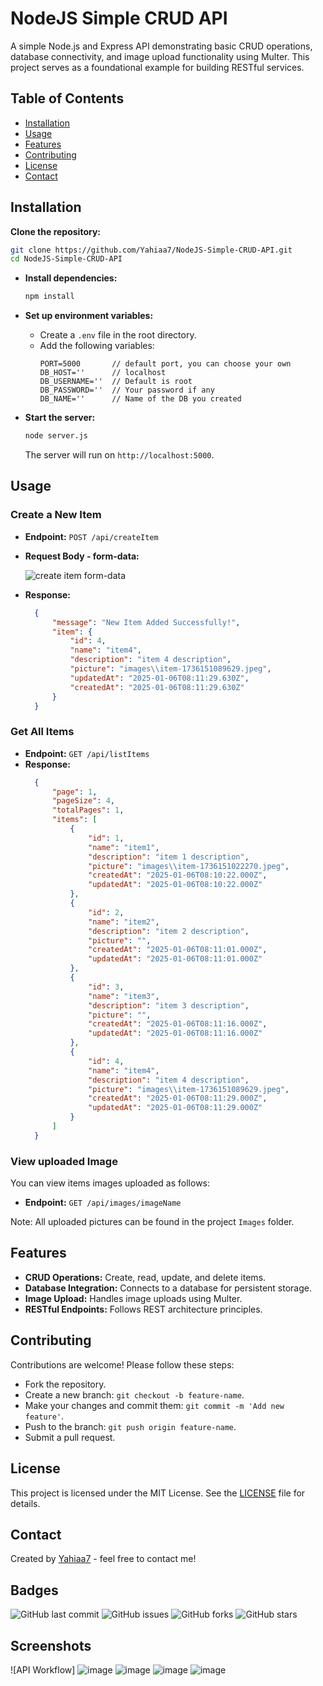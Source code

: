 # NodeJS Simple CRUD API

A simple Node.js and Express API demonstrating basic CRUD operations, database connectivity, and image upload functionality using Multer. This project serves as a foundational example for building RESTful services.

## Table of Contents

- [Installation](#installation)
- [Usage](#usage)
- [Features](#features)
- [Contributing](#contributing)
- [License](#license)
- [Contact](#contact)

## Installation

 **Clone the repository:**
   ```bash
   git clone https://github.com/Yahiaa7/NodeJS-Simple-CRUD-API.git
   cd NodeJS-Simple-CRUD-API
   ```

* **Install dependencies:**
   ```bash
   npm install
   ```

* **Set up environment variables:**
   - Create a `.env` file in the root directory.
   - Add the following variables:
     ```env
     PORT=5000       // default port, you can choose your own
     DB_HOST=''      // localhost
     DB_USERNAME=''  // Default is root
     DB_PASSWORD=''  // Your password if any
     DB_NAME=''      // Name of the DB you created

     ```

* **Start the server:**
   ```bash
   node server.js
   ```
   The server will run on `http://localhost:5000`.

## Usage

### Create a New Item

- **Endpoint:** `POST /api/createItem`
- **Request Body - form-data:**

  ![create item form-data](![image](https://github.com/user-attachments/assets/407d81fc-f1e2-47d7-873c-919be090ae7d))

- **Response:**
  ```json
    {
        "message": "New Item Added Successfully!",
        "item": {
            "id": 4,
            "name": "item4",
            "description": "item 4 description",
            "picture": "images\\item-1736151089629.jpeg",
            "updatedAt": "2025-01-06T08:11:29.630Z",
            "createdAt": "2025-01-06T08:11:29.630Z"
        }
    }

  ```

### Get All Items

- **Endpoint:** `GET /api/listItems`
- **Response:**
  ```json
    {
        "page": 1,
        "pageSize": 4,
        "totalPages": 1,
        "items": [
            {
                "id": 1,
                "name": "item1",
                "description": "item 1 description",
                "picture": "images\\item-1736151022270.jpeg",
                "createdAt": "2025-01-06T08:10:22.000Z",
                "updatedAt": "2025-01-06T08:10:22.000Z"
            },
            {
                "id": 2,
                "name": "item2",
                "description": "item 2 description",
                "picture": "",
                "createdAt": "2025-01-06T08:11:01.000Z",
                "updatedAt": "2025-01-06T08:11:01.000Z"
            },
            {
                "id": 3,
                "name": "item3",
                "description": "item 3 description",
                "picture": "",
                "createdAt": "2025-01-06T08:11:16.000Z",
                "updatedAt": "2025-01-06T08:11:16.000Z"
            },
            {
                "id": 4,
                "name": "item4",
                "description": "item 4 description",
                "picture": "images\\item-1736151089629.jpeg",
                "createdAt": "2025-01-06T08:11:29.000Z",
                "updatedAt": "2025-01-06T08:11:29.000Z"
            }
        ]
    }
  ```

### View uploaded Image
You can view items images uploaded as follows: 

- **Endpoint:** `GET /api/images/imageName`

Note: All uploaded pictures can be found in the project ```Images``` folder.  


## Features

- **CRUD Operations:** Create, read, update, and delete items.
- **Database Integration:** Connects to a database for persistent storage.
- **Image Upload:** Handles image uploads using Multer.
- **RESTful Endpoints:** Follows REST architecture principles.

## Contributing

Contributions are welcome! Please follow these steps:

* Fork the repository.
* Create a new branch: `git checkout -b feature-name`.
* Make your changes and commit them: `git commit -m 'Add new feature'`.
* Push to the branch: `git push origin feature-name`.
* Submit a pull request.

## License

This project is licensed under the MIT License. See the [LICENSE](LICENSE) file for details.

## Contact

Created by [Yahiaa7](https://github.com/Yahiaa7) - feel free to contact me!

## Badges

![GitHub last commit](https://img.shields.io/github/last-commit/Yahiaa7/NodeJS-Simple-CRUD-API)
![GitHub issues](https://img.shields.io/github/issues/Yahiaa7/NodeJS-Simple-CRUD-API)
![GitHub forks](https://img.shields.io/github/forks/Yahiaa7/NodeJS-Simple-CRUD-API)
![GitHub stars](https://img.shields.io/github/stars/Yahiaa7/NodeJS-Simple-CRUD-API)

## Screenshots

![API Workflow]
![image](https://github.com/user-attachments/assets/aff11e03-340f-43cb-bb7a-06aa2e933b82)
![image](https://github.com/user-attachments/assets/d67141d4-24e7-4908-8120-7ccbe8a6393b)
![image](https://github.com/user-attachments/assets/6dfb0c59-086e-453f-a5f0-cb82b0843938)
![image](https://github.com/user-attachments/assets/0f7c4789-a742-4201-a7fc-f32257b07df7)



